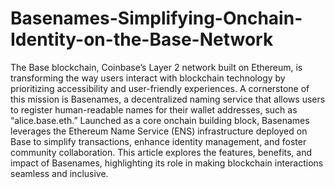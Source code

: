 # Basenames-Simplifying-Onchain-Identity-on-the-Base-Network

The Base blockchain, Coinbase’s Layer 2 network built on Ethereum, is transforming the way users interact with blockchain technology by prioritizing accessibility and user-friendly experiences. A cornerstone of this mission is Basenames, a decentralized naming service that allows users to register human-readable names for their wallet addresses, such as “alice.base.eth.” Launched as a core onchain building block, Basenames leverages the Ethereum Name Service (ENS) infrastructure deployed on Base to simplify transactions, enhance identity management, and foster community collaboration. This article explores the features, benefits, and impact of Basenames, highlighting its role in making blockchain interactions seamless and inclusive.

